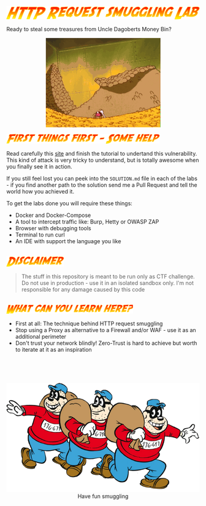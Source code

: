 <img src="static/tag.png">

Ready to steal some treasures from Uncle Dagoberts Money Bin? 

<p align="center">
<img width="300" src="static/fontaine.gif">
</p>

<img width="400" src="static/help.png">
<br>

Read carefully this [site](https://portswigger.net/web-security/request-smuggling) and finish the tutorial to undertand this vulnerability. This kind of attack is very tricky to understand, but is totally awesome when you finally see it in action.

If you still feel lost you can peek into the `SOLUTION.md` file in each of the labs - if you find another path to the solution send me a Pull Request and tell the world how you achieved it.

To get the labs done you will require these things:
* Docker and Docker-Compose
* A tool to intercept traffic like: Burp, Hetty or OWASP ZAP
* Browser with debugging tools
* Terminal to run curl
* An IDE with support the language you like

<br>
<img width="150" src="static/disclaimer.png">
<br>

> The stuff in this repository is meant to be run only as CTF challenge. Do not use in production - use it in an isolated sandbox only. I'm not responsible for any damage caused by this code

<br>
<img width="330" src="static/learn.png">
<br>

* First at all: The technique behind HTTP request smuggling
* Stop using a Proxy as alternative to a Firewall and/or WAF - use it as an additional perimeter
* Don't trust your network blindly! Zero-Trust is hard to achieve but worth to iterate at it as an inspiration

<br>
<br>
<br>
<p align="center">
<img width="600" src="static/panzerknacker.png">
<br> Have fun smuggling
</p>
